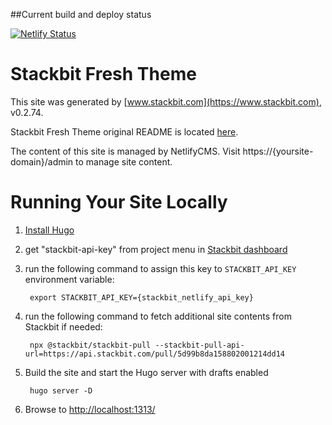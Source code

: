 ##Current build and deploy status

[![Netlify Status](https://api.netlify.com/api/v1/badges/f23c1733-0be5-4c61-b882-765f36ab41f3/deploy-status)](https://app.netlify.com/sites/saranshag/deploys)


# Stackbit Fresh Theme

This site was generated by [www.stackbit.com](https://www.stackbit.com), v0.2.74.

Stackbit Fresh Theme original README is located [here](./README.theme.md).

The content of this site is managed by NetlifyCMS. Visit https://{yoursite-domain}/admin to manage site content.

# Running Your Site Locally

1. [Install Hugo](https://gohugo.io/getting-started/quick-start/#step-1-install-hugo)

1. get "stackbit-api-key" from project menu in [Stackbit dashboard](https://app.stackbit.com/dashboard)

1. run the following command to assign this key to `STACKBIT_API_KEY` environment variable:

        export STACKBIT_API_KEY={stackbit_netlify_api_key}

1. run the following command to fetch additional site contents from Stackbit if needed:

        npx @stackbit/stackbit-pull --stackbit-pull-api-url=https://api.stackbit.com/pull/5d99b8da158802001214dd14

1. Build the site and start the Hugo server with drafts enabled

        hugo server -D

1. Browse to [http://localhost:1313/](http://localhost:1313/)
